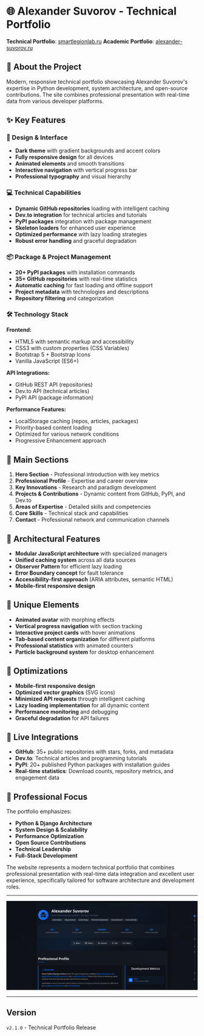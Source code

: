 # 🌐 Alexander Suvorov - Technical Portfolio

**Technical Portfolio**: [smartlegionlab.ru](https://smartlegionlab.ru)
**Academic Portfolio**: [alexander-suvorov.ru](https://alexander-suvorov.ru)  

## 🎯 About the Project

Modern, responsive technical portfolio showcasing Alexander Suvorov's expertise in Python development, system architecture, and open-source contributions. The site combines professional presentation with real-time data from various developer platforms.

## ✨ Key Features

### 🎨 Design & Interface
- **Dark theme** with gradient backgrounds and accent colors
- **Fully responsive design** for all devices
- **Animated elements** and smooth transitions
- **Interactive navigation** with vertical progress bar
- **Professional typography** and visual hierarchy

### 💻 Technical Capabilities
- **Dynamic GitHub repositories** loading with intelligent caching
- **Dev.to integration** for technical articles and tutorials
- **PyPI packages** integration with package management
- **Skeleton loaders** for enhanced user experience
- **Optimized performance** with lazy loading strategies
- **Robust error handling** and graceful degradation

### 📦 Package & Project Management
- **20+ PyPI packages** with installation commands
- **35+ GitHub repositories** with real-time statistics
- **Automatic caching** for fast loading and offline support
- **Project metadata** with technologies and descriptions
- **Repository filtering** and categorization

### 🛠 Technology Stack

**Frontend:**
- HTML5 with semantic markup and accessibility
- CSS3 with custom properties (CSS Variables)
- Bootstrap 5 + Bootstrap Icons
- Vanilla JavaScript (ES6+)

**API Integrations:**
- GitHub REST API (repositories)
- Dev.to API (technical articles)
- PyPI API (package information)

**Performance Features:**
- LocalStorage caching (repos, articles, packages)
- Priority-based content loading
- Optimized for various network conditions
- Progressive Enhancement approach

## 🎯 Main Sections

1. **Hero Section** - Professional introduction with key metrics
2. **Professional Profile** - Expertise and career overview
3. **Key Innovations** - Research and paradigm development
4. **Projects & Contributions** - Dynamic content from GitHub, PyPI, and Dev.to
5. **Areas of Expertise** - Detailed skills and competencies
6. **Core Skills** - Technical stack and capabilities
7. **Contact** - Professional network and communication channels

## 🔧 Architectural Features

- **Modular JavaScript architecture** with specialized managers
- **Unified caching system** across all data sources
- **Observer Pattern** for efficient lazy loading
- **Error Boundary concept** for fault tolerance
- **Accessibility-first approach** (ARIA attributes, semantic HTML)
- **Mobile-first responsive design**

## 🎨 Unique Elements

- **Animated avatar** with morphing effects
- **Vertical progress navigation** with section tracking
- **Interactive project cards** with hover animations
- **Tab-based content organization** for different platforms
- **Professional statistics** with animated counters
- **Particle background system** for desktop enhancement

## 📱 Optimizations

- **Mobile-first responsive design**
- **Optimized vector graphics** (SVG icons)
- **Minimized API requests** through intelligent caching
- **Lazy loading implementation** for all dynamic content
- **Performance monitoring** and debugging
- **Graceful degradation** for API failures

## 🚀 Live Integrations

- **GitHub**: 35+ public repositories with stars, forks, and metadata
- **Dev.to**: Technical articles and programming tutorials
- **PyPI**: 20+ published Python packages with installation guides
- **Real-time statistics**: Download counts, repository metrics, and engagement data

## 🎯 Professional Focus

The portfolio emphasizes:
- **Python & Django Architecture**
- **System Design & Scalability**
- **Performance Optimization**
- **Open Source Contributions**
- **Technical Leadership**
- **Full-Stack Development**

The website represents a modern technical portfolio that combines professional presentation with real-time data integration and excellent user experience, specifically tailored for software architecture and development roles.

---

![Research Portfolio](https://github.com/smartlegionlab/smartlegionlab.github.io/blob/master/data/images/technical_portfolio.png)

---

## Version

`v2.1.0` - Technical Portfolio Release
